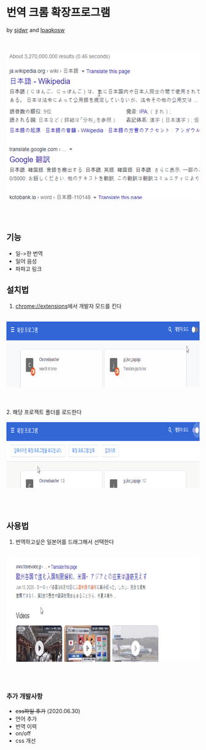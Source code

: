 # 번역 크롬 확장프로그램
by <a href='https://github.com/sjdwr'>sjdwr</a> and <a href='https://github.com/lpaqkosw'>lpaqkosw</a>

<br><br>
<img src="https://github.com/lpaqkosw/readmeImages/blob/master/chrome_extension_jp_to_kor/TOP.gif.gif" width="522" height="384">
<br><br><br><br>

## 기능
* 일->한 번역
* 일어 음성
* 파파고 링크

## 설치법
1. <a href='chrome://extensions'>chrome://extensions</a>에서 개발자 모드를 킨다 <br><br>
<img src="https://github.com/lpaqkosw/readmeImages/blob/master/chrome_extension_jp_to_kor/devmode.gif" width="946" height="171">
<br><br><br><br>
2. 해당 프로젝트 폴더를 로드한다 <br><br>
<img src="https://github.com/lpaqkosw/readmeImages/blob/master/chrome_extension_jp_to_kor/upload.gif" width="946" height="171">
<br><br><br><br>

## 사용법
1. 번역하고싶은 일본어를 드래그해서 선택한다<br><br>
<img src="https://github.com/lpaqkosw/readmeImages/blob/master/chrome_extension_jp_to_kor/sample2.gif" width="884" height="272">
<br><br><br><br>

### 추가 개발사항
* <s>css파일 추가</s> (2020.06.30)
* 언어 추가
* 번역 이력
* on/off
* css 개선


